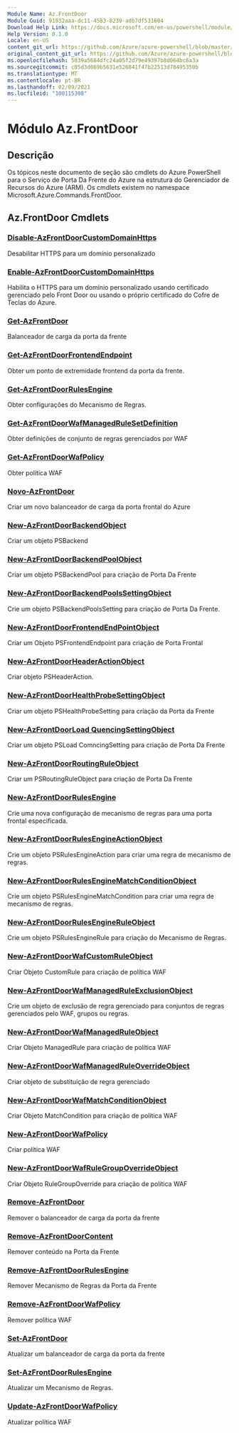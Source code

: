 ```yaml
---
Module Name: Az.FrontDoor
Module Guid: 91832aaa-dc11-4583-8239-adb7df531604
Download Help Link: https://docs.microsoft.com/en-us/powershell/module/az.frontdoor
Help Version: 0.1.0
Locale: en-US
content_git_url: https://github.com/Azure/azure-powershell/blob/master/src/FrontDoor/FrontDoor/help/Az.FrontDoor.md
original_content_git_url: https://github.com/Azure/azure-powershell/blob/master/src/FrontDoor/FrontDoor/help/Az.FrontDoor.md
ms.openlocfilehash: 5039a5684dfc24a05f2d79e49397b8d064bc6a3a
ms.sourcegitcommit: c05d3d669b5631e526841f47b22513d78495350b
ms.translationtype: MT
ms.contentlocale: pt-BR
ms.lasthandoff: 02/09/2021
ms.locfileid: "100115308"
---
```

# Módulo Az.FrontDoor
## Descrição
Os tópicos neste documento de seção são cmdlets do Azure PowerShell para o Serviço de Porta Da Frente do Azure na estrutura do Gerenciador de Recursos do Azure (ARM). Os cmdlets existem no namespace Microsoft.Azure.Commands.FrontDoor.

## Az.FrontDoor Cmdlets
### [Disable-AzFrontDoorCustomDomainHttps](Disable-AzFrontDoorCustomDomainHttps.md)
Desabilitar HTTPS para um domínio personalizado

### [Enable-AzFrontDoorCustomDomainHttps](Enable-AzFrontDoorCustomDomainHttps.md)
Habilita o HTTPS para um domínio personalizado usando certificado gerenciado pelo Front Door ou usando o próprio certificado do Cofre de Teclas do Azure.

### [Get-AzFrontDoor](Get-AzFrontDoor.md)
Balanceador de carga da porta da frente

### [Get-AzFrontDoorFrontendEndpoint](Get-AzFrontDoorFrontendEndpoint.md)
Obter um ponto de extremidade frontend da porta da frente.

### [Get-AzFrontDoorRulesEngine](Get-AzFrontDoorRulesEngine.md)
Obter configurações do Mecanismo de Regras.

### [Get-AzFrontDoorWafManagedRuleSetDefinition](Get-AzFrontDoorWafManagedRuleSetDefinition.md)
Obter definições de conjunto de regras gerenciados por WAF

### [Get-AzFrontDoorWafPolicy](Get-AzFrontDoorWafPolicy.md)
Obter política WAF

### [Novo-AzFrontDoor](New-AzFrontDoor.md)
Criar um novo balanceador de carga da porta frontal do Azure

### [New-AzFrontDoorBackendObject](New-AzFrontDoorBackendObject.md)
Criar um objeto PSBackend

### [New-AzFrontDoorBackendPoolObject](New-AzFrontDoorBackendPoolObject.md)
Criar um objeto PSBackendPool para criação de Porta Da Frente

### [New-AzFrontDoorBackendPoolsSettingObject](New-AzFrontDoorBackendPoolsSettingObject.md)
Crie um objeto PSBackendPoolsSetting para criação de Porta Da Frente.

### [New-AzFrontDoorFrontendEndPointObject](New-AzFrontDoorFrontendEndpointObject.md)
Criar um Objeto PSFrontendEndpoint para criação de Porta Frontal

### [New-AzFrontDoorHeaderActionObject](New-AzFrontDoorHeaderActionObject.md)
Criar objeto PSHeaderAction.

### [New-AzFrontDoorHealthProbeSettingObject](New-AzFrontDoorHealthProbeSettingObject.md)
Criar um objeto PSHealthProbeSetting para criação da Porta da Frente

### [New-AzFrontDoorLoad QuencingSettingObject](New-AzFrontDoorLoadBalancingSettingObject.md)
Criar um objeto PSLoad ComncingSetting para criação de Porta Da Frente

### [New-AzFrontDoorRoutingRuleObject](New-AzFrontDoorRoutingRuleObject.md)
Criar um PSRoutingRuleObject para criação de Porta Da Frente

### [New-AzFrontDoorRulesEngine](New-AzFrontDoorRulesEngine.md)
Crie uma nova configuração de mecanismo de regras para uma porta frontal especificada. 

### [New-AzFrontDoorRulesEngineActionObject](New-AzFrontDoorRulesEngineActionObject.md)
Crie um objeto PSRulesEngineAction para criar uma regra de mecanismo de regras.

### [New-AzFrontDoorRulesEngineMatchConditionObject](New-AzFrontDoorRulesEngineMatchConditionObject.md)
Crie um objeto PSRulesEngineMatchCondition para criar uma regra de mecanismo de regras.

### [New-AzFrontDoorRulesEngineRuleObject](New-AzFrontDoorRulesEngineRuleObject.md)
Crie um objeto PSRulesEngineRule para criação do Mecanismo de Regras.

### [New-AzFrontDoorWafCustomRuleObject](New-AzFrontDoorWafCustomRuleObject.md)
Criar Objeto CustomRule para criação de política WAF

### [New-AzFrontDoorWafManagedRuleExclusionObject](New-AzFrontDoorWafManagedRuleExclusionObject.md)
Crie um objeto de exclusão de regra gerenciado para conjuntos de regras gerenciados pelo WAF, grupos ou regras.

### [New-AzFrontDoorWafManagedRuleObject](New-AzFrontDoorWafManagedRuleObject.md)
Criar Objeto ManagedRule para criação de política WAF

### [New-AzFrontDoorWafManagedRuleOverrideObject](New-AzFrontDoorWafManagedRuleOverrideObject.md)
Criar objeto de substituição de regra gerenciado

### [New-AzFrontDoorWafMatchConditionObject](New-AzFrontDoorWafMatchConditionObject.md)
Criar Objeto MatchCondition para criação de política WAF

### [New-AzFrontDoorWafPolicy](New-AzFrontDoorWafPolicy.md)
Criar política WAF

### [New-AzFrontDoorWafRuleGroupOverrideObject](New-AzFrontDoorWafRuleGroupOverrideObject.md)
Criar Objeto RuleGroupOverride para criação de política WAF

### [Remove-AzFrontDoor](Remove-AzFrontDoor.md)
Remover o balanceador de carga da porta da frente

### [Remove-AzFrontDoorContent](Remove-AzFrontDoorContent.md)
Remover conteúdo na Porta da Frente

### [Remove-AzFrontDoorRulesEngine](Remove-AzFrontDoorRulesEngine.md)
Remover Mecanismo de Regras da Porta da Frente

### [Remove-AzFrontDoorWafPolicy](Remove-AzFrontDoorWafPolicy.md)
Remover política WAF

### [Set-AzFrontDoor](Set-AzFrontDoor.md)
Atualizar um balanceador de carga da porta da frente

### [Set-AzFrontDoorRulesEngine](Set-AzFrontDoorRulesEngine.md)
Atualizar um Mecanismo de Regras.

### [Update-AzFrontDoorWafPolicy](Update-AzFrontDoorWafPolicy.md)
Atualizar política WAF

